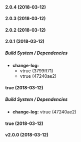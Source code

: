 #### 2.0.4 (2018-03-12)

#### 2.0.3 (2018-03-12)

#### 2.0.2 (2018-03-12)

#### 2.0.1 (2018-03-12)

##### Build System / Dependencies

* **change-log:**
  *  vtrue (3799ff71)
  *  vtrue (47240ae2)

#### true (2018-03-12)

##### Build System / Dependencies

* **change-log:**  vtrue (47240ae2)

#### true (2018-03-12)

#### v2.0.0 (2018-03-12)

